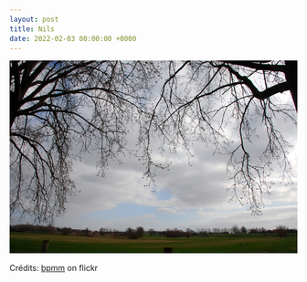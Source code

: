 ```yaml
---
layout: post
title: Nils
date: 2022-02-03 00:00:00 +0000
---
```


![Nils](/images/2022-02-03.jpg)

Crédits: [bpmm](https://www.flickr.com/people/bpmm/) on flickr
